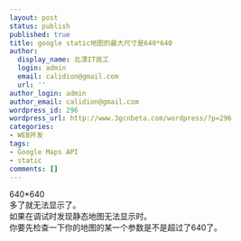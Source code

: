 ```yaml
---
layout: post
status: publish
published: true
title: google static地图的最大尺寸是640*640
author:
  display_name: 北漂IT民工
  login: admin
  email: calidion@gmail.com
  url: ''
author_login: admin
author_email: calidion@gmail.com
wordpress_id: 296
wordpress_url: http://www.3gcnbeta.com/wordpress/?p=296
categories:
- WEB开发
tags:
- Google Maps API
- static
comments: []
---
```

<p>640*640<br />
多了就无法显示了。<br />
如果在调试时发现静态地图无法显示时。<br />
你要先检查一下你的地图的某一个参数是不是超过了640了。</p>
